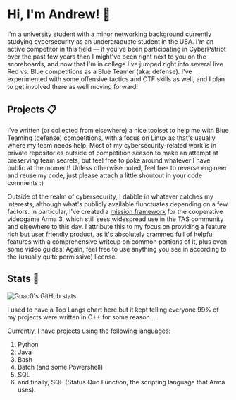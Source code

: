 <!--[Guac0's GitHub stats](https://github-readme-stats.vercel.app/api?username=Guac0&count_private=true&show_icons=true&theme=Gradient)
-->

# Hi, I'm Andrew! 👋

I'm a university student with a minor networking background currently studying cybersecurity as an undergraduate student in the USA. I'm an active competitor in this field — if you've been participating in CyberPatriot over the past few years then I might've been right next to you on the scoreboards, and now that I'm in college I've jumped right into several live Red vs. Blue competitions as a Blue Teamer (aka: defense). I've experimented with some offensive tactics and CTF skills as well, and I plan to get involved there as well moving forward!

## Projects 📋

I've written (or collected from elsewhere) a nice toolset to help me with Blue Teaming (defense) competitions, with a focus on Linux as that's usually where my team needs help. Most of my cybersecurity-related work is in private repositories outside of competition season to make an attempt at preserving team secrets, but feel free to poke around whatever I have public at the moment! Unless otherwise noted, feel free to reverse engineer and reuse my code, just please attach a little shoutout in your code comments :)

Outside of the realm of cybersecurity, I dabble in whatever catches my interests, although what's publicly available flunctuates depending on a few factors. In particular, I've created a [mission framework](https://github.com/Guac0/TAS-Mission-Template) for the cooperative videogame Arma 3, which still sees widespread use in the TAS community and elsewhere to this day. I attribute this to my focus on providing a feature rich but user friendly product, as it's absolutely crammed full of helpful features with a comprehensive writeup on common portions of it, plus even some video guides! Again, feel free to use anything you see in according to the (usually quite permissive) license.

## Stats 💬

<!-- ![Top Langs](https://github-readme-stats.vercel.app/api/top-langs/?username=Guac0&langs_count=8&layout=compact)-->
![Guac0's GitHub stats](https://github-readme-stats-sigma-five.vercel.app/api?username=Guac0&count_private=true&show_icons=true&theme=dracula)

I used to have a Top Langs chart here but it kept telling everyone 99% of my projects were written in C++ for some reason...

Currently, I have projects using the following languages:
1. Python
2. Java
3. Bash
4. Batch (and some Powershell)
5. SQL
6. and finally, SQF (Status Quo Function, the scripting language that Arma uses).

<!-- ![Top Langs](https://github-readme-stats-sigma-five.vercel.app/api/top-langs/?username=Guac0&langs_count=8&layout=compact)
<!-- 
**Guac0/Guac0** is a ✨ _special_ ✨ repository because its `README.md` (this file) appears on your GitHub profile.

Here are some ideas to get you started:

- 🔭 I’m currently working on ...
- 🌱 I’m currently learning ...
- 👯 I’m looking to collaborate on ...
- 🤔 I’m looking for help with ...
- 💬 Ask me about ...
- 📫 How to reach me: ...
- 😄 Pronouns: ...
- ⚡ Fun fact: ...
-->
